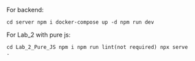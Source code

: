 For backend:  


<code>cd server 
npm i 
docker-compose up -d 
npm run dev</code>  

For Lab_2 with pure js:  

<code>cd Lab_2_Pure_JS
npm i
npm run lint(not required)
npx serve .</code>
